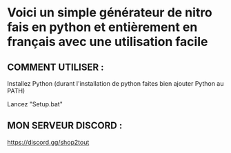 # Voici un simple générateur de nitro fais en python et entièrement en français avec une utilisation facile

## COMMENT UTILISER :

Installez Python (durant l'installation de python faites bien ajouter Python au PATH)

Lancez "Setup.bat"

## MON SERVEUR DISCORD :
https://discord.gg/shop2tout
